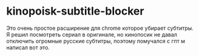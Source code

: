 # kinopoisk-subtitle-blocker
Это очень простое расширение для chrome которое убирает субтитры. Я решил посмотреть сериал в оригинале, но кинопосик не давал отключить огромные русские субтитры, поэтому помучался с гпт м написал вот это.
